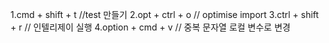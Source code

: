 1.cmd + shift + t  //test 만들기
2.opt + ctrl + o // optimise import 
3.ctrl + shift + r // 인텔리제이 실행
4.option + cmd + v // 중복 문자열 로컬 변수로 변경